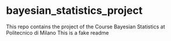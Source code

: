 # bayesian_statistics_project
This repo contains the project of the Course Bayesian Statistics at Politecnico di Milano
This is a fake readme
